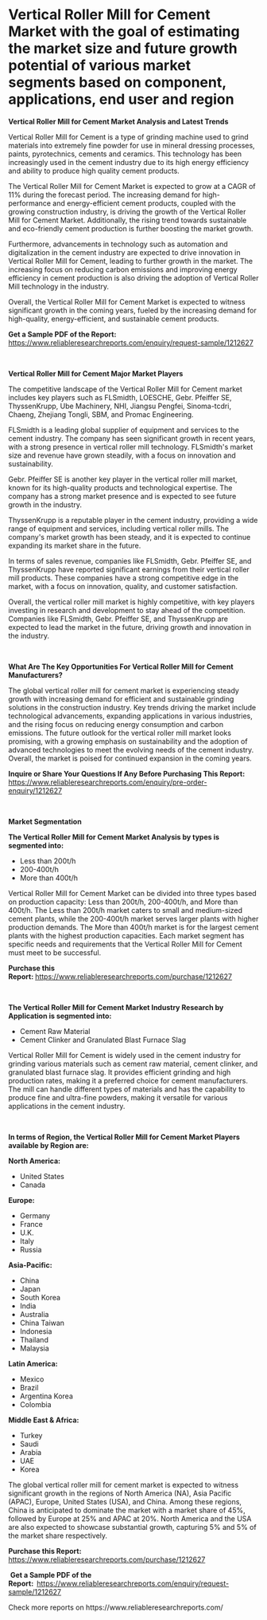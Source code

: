 <p><h1>Vertical Roller Mill for Cement Market with the goal of estimating the market size and future growth potential of various market segments based on component, applications, end user and region</h1></p><p><strong>Vertical Roller Mill for Cement Market Analysis and Latest Trends</strong></p>
<p><p>Vertical Roller Mill for Cement is a type of grinding machine used to grind materials into extremely fine powder for use in mineral dressing processes, paints, pyrotechnics, cements and ceramics. This technology has been increasingly used in the cement industry due to its high energy efficiency and ability to produce high quality cement products.</p><p>The Vertical Roller Mill for Cement Market is expected to grow at a CAGR of 11% during the forecast period. The increasing demand for high-performance and energy-efficient cement products, coupled with the growing construction industry, is driving the growth of the Vertical Roller Mill for Cement Market. Additionally, the rising trend towards sustainable and eco-friendly cement production is further boosting the market growth.</p><p>Furthermore, advancements in technology such as automation and digitalization in the cement industry are expected to drive innovation in Vertical Roller Mill for Cement, leading to further growth in the market. The increasing focus on reducing carbon emissions and improving energy efficiency in cement production is also driving the adoption of Vertical Roller Mill technology in the industry.</p><p>Overall, the Vertical Roller Mill for Cement Market is expected to witness significant growth in the coming years, fueled by the increasing demand for high-quality, energy-efficient, and sustainable cement products.</p></p>
<p><strong>Get a Sample PDF of the Report:&nbsp;</strong> <a href="https://www.reliableresearchreports.com/enquiry/request-sample/1212627">https://www.reliableresearchreports.com/enquiry/request-sample/1212627</a></p>
<p>&nbsp;</p>
<p><strong>Vertical Roller Mill for Cement Major Market Players</strong></p>
<p><p>The competitive landscape of the Vertical Roller Mill for Cement market includes key players such as FLSmidth, LOESCHE, Gebr. Pfeiffer SE, ThyssenKrupp, Ube Machinery, NHI, Jiangsu Pengfei, Sinoma-tcdri, Chaeng, Zhejiang Tongli, SBM, and Promac Engineering.</p><p>FLSmidth is a leading global supplier of equipment and services to the cement industry. The company has seen significant growth in recent years, with a strong presence in vertical roller mill technology. FLSmidth's market size and revenue have grown steadily, with a focus on innovation and sustainability.</p><p>Gebr. Pfeiffer SE is another key player in the vertical roller mill market, known for its high-quality products and technological expertise. The company has a strong market presence and is expected to see future growth in the industry.</p><p>ThyssenKrupp is a reputable player in the cement industry, providing a wide range of equipment and services, including vertical roller mills. The company's market growth has been steady, and it is expected to continue expanding its market share in the future.</p><p>In terms of sales revenue, companies like FLSmidth, Gebr. Pfeiffer SE, and ThyssenKrupp have reported significant earnings from their vertical roller mill products. These companies have a strong competitive edge in the market, with a focus on innovation, quality, and customer satisfaction.</p><p>Overall, the vertical roller mill market is highly competitive, with key players investing in research and development to stay ahead of the competition. Companies like FLSmidth, Gebr. Pfeiffer SE, and ThyssenKrupp are expected to lead the market in the future, driving growth and innovation in the industry.</p></p>
<p>&nbsp;</p>
<p><strong>What Are The Key Opportunities For Vertical Roller Mill for Cement Manufacturers?</strong></p>
<p><p>The global vertical roller mill for cement market is experiencing steady growth with increasing demand for efficient and sustainable grinding solutions in the construction industry. Key trends driving the market include technological advancements, expanding applications in various industries, and the rising focus on reducing energy consumption and carbon emissions. The future outlook for the vertical roller mill market looks promising, with a growing emphasis on sustainability and the adoption of advanced technologies to meet the evolving needs of the cement industry. Overall, the market is poised for continued expansion in the coming years.</p></p>
<p><strong>Inquire or Share Your Questions If Any Before Purchasing This Report:</strong> <a href="https://www.reliableresearchreports.com/enquiry/pre-order-enquiry/1212627">https://www.reliableresearchreports.com/enquiry/pre-order-enquiry/1212627</a></p>
<p>&nbsp;</p>
<p><strong>Market Segmentation</strong></p>
<p><strong>The Vertical Roller Mill for Cement Market Analysis by types is segmented into:</strong></p>
<p><ul><li>Less than 200t/h</li><li>200-400t/h</li><li>More than 400t/h</li></ul></p>
<p><p>Vertical Roller Mill for Cement Market can be divided into three types based on production capacity: Less than 200t/h, 200-400t/h, and More than 400t/h. The Less than 200t/h market caters to small and medium-sized cement plants, while the 200-400t/h market serves larger plants with higher production demands. The More than 400t/h market is for the largest cement plants with the highest production capacities. Each market segment has specific needs and requirements that the Vertical Roller Mill for Cement must meet to be successful.</p></p>
<p><strong>Purchase this Report:&nbsp;</strong><a href="https://www.reliableresearchreports.com/purchase/1212627">https://www.reliableresearchreports.com/purchase/1212627</a></p>
<p>&nbsp;</p>
<p><strong>The Vertical Roller Mill for Cement Market Industry Research by Application is segmented into:</strong></p>
<p><ul><li>Cement Raw Material</li><li>Cement Clinker and Granulated Blast Furnace Slag</li></ul></p>
<p><p>Vertical Roller Mill for Cement is widely used in the cement industry for grinding various materials such as cement raw material, cement clinker, and granulated blast furnace slag. It provides efficient grinding and high production rates, making it a preferred choice for cement manufacturers. The mill can handle different types of materials and has the capability to produce fine and ultra-fine powders, making it versatile for various applications in the cement industry.</p></p>
<p>&nbsp;</p>
<p><strong>In terms of Region, the Vertical Roller Mill for Cement Market Players available by Region are:</strong></p>
<p>
    <p> <strong> North America: </strong>
        <ul>
            <li>United States</li>
            <li>Canada</li>
        </ul>
        </p> 
    <p> <strong> Europe: </strong>
        <ul>
            <li>Germany</li>
            <li>France</li>
            <li>U.K.</li>
            <li>Italy</li>
            <li>Russia</li>
        </ul>
        </p> 
    <p> <strong> Asia-Pacific: </strong>
        <ul>
            <li>China</li>
            <li>Japan</li>
            <li>South Korea</li>
            <li>India</li>
            <li>Australia</li>
            <li>China Taiwan</li>
            <li>Indonesia</li>
            <li>Thailand</li>
            <li>Malaysia</li>
        </ul>
        </p> 
    <p> <strong> Latin America: </strong>
        <ul>
            <li>Mexico</li>
            <li>Brazil</li>
            <li>Argentina Korea</li>
            <li>Colombia</li>
        </ul>
        </p> 
    <p> <strong> Middle East & Africa: </strong>
        <ul>
            <li>Turkey</li>
            <li>Saudi</li>
            <li>Arabia</li>
            <li>UAE</li>
            <li>Korea</li>
        </ul>
    </p>
    </p>
<p><p>The global vertical roller mill for cement market is expected to witness significant growth in the regions of North America (NA), Asia Pacific (APAC), Europe, United States (USA), and China. Among these regions, China is anticipated to dominate the market with a market share of 45%, followed by Europe at 25% and APAC at 20%. North America and the USA are also expected to showcase substantial growth, capturing 5% and 5% of the market share respectively.</p></p>
<p><strong>Purchase this Report: </strong><a href="https://www.reliableresearchreports.com/purchase/1212627">https://www.reliableresearchreports.com/purchase/1212627</a></p>
<p>&nbsp;<strong>Get a Sample PDF of the Report:&nbsp;&nbsp;</strong><a href="https://www.reliableresearchreports.com/enquiry/request-sample/1212627">https://www.reliableresearchreports.com/enquiry/request-sample/1212627</a></p>
<p><strong></strong></p>
<p>Check more reports on https://www.reliableresearchreports.com/</p>